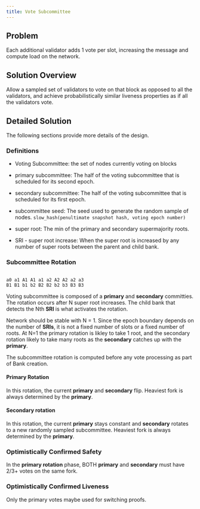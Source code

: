 ```yaml
---
title: Vote Subcommittee
---
```


## Problem

Each additional validator adds 1 vote per slot, increasing the
message and compute load on the network.

## Solution Overview

Allow a sampled set of validators to vote on that block as opposed
to all the validators, and achieve probabilistically similar liveness
properties as if all the validators vote.

## Detailed Solution

The following sections provide more details of the design.

### Definitions

* Voting Subcommittee: the set of nodes currently voting on blocks

* primary subcommittee: The half of the voting subcommittee that
is scheduled for its second epoch.

* secondary subcommittee: The half of the voting subcommittee that
is scheduled for its first epoch.

* subcommittee seed: The seed used to generate the random sample of
nodes. `slow_hash(penultimate snapshot hash, voting epoch number)`

* super root: The min of the primary and secondary supermajority
roots.

* SRI - super root increase: When the super root is increased by
any number of super roots between the parent and child bank.

### Subcommittee Rotation

```

a0 a1 A1 A1 a1 a2 A2 A2 a2 a3
B1 B1 b1 b2 B2 B2 b2 b3 B3 B3
```

Voting subcommittee is composed of a **primary** and **secondary**
committies. The rotation occurs after N super root increases. The
child bank that detects the Nth **SRI** is what activates the rotation.

Network should be stable with N = 1. Since the epoch boundary depends
on the number of **SRIs**, it is not a fixed number of slots or a
fixed number of roots.  At N=1 the primary rotation is likley to
take 1 root, and the secondary rotation likely to take many roots
as the **secondary** catches up with the **primary**.

The subcommittee rotation is computed before any vote processing
as part of Bank creation.

#### Primary Rotation

In this rotation, the current **primary** and **secondary** flip.
Heaviest fork is always determined by the **primary**.

#### Secondary rotation

In this rotation, the current **primary** stays constant and
**secondary** rotates to a new randomly sampled subcommittee.
Heaviest fork is always determined by the **primary**.

### Optimistically Confirmed Safety

In the **primary rotation** phase, BOTH **primary** and **secondary**
must have 2/3+ votes on the same fork.

### Optimistically Confirmed Liveness

Only the primary votes maybe used for switching proofs.
